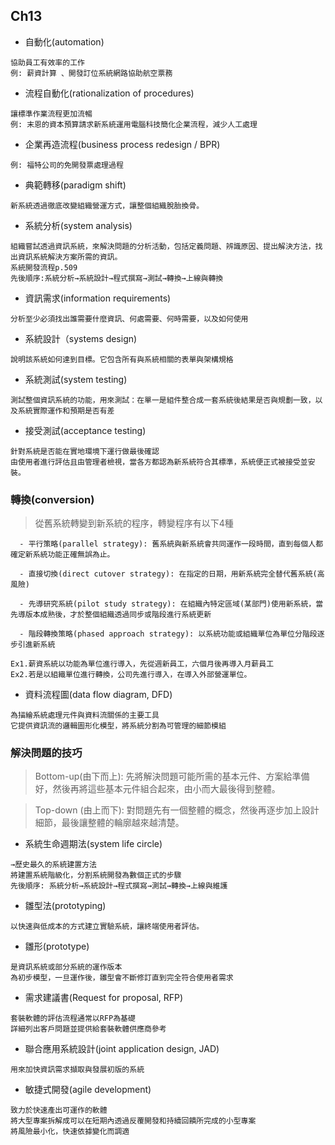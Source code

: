 ## __Ch13__ ##
- 自動化(automation)
```
協助員工有效率的工作
例: 薪資計算 、開發訂位系統網路協助航空票務
```
- 流程自動化(rationalization of procedures)
```
讓標準作業流程更加流暢
例: 末恩的資本預算請求新系統運用電腦科技簡化企業流程，減少人工處理
```
- 企業再造流程(business process redesign / BPR)
```重新組織工作流程、合併步驟減少浪費，同時消除重複性和大量紙本作業。
例: 福特公司的免開發票處理過程
```
- 典範轉移(paradigm shift)
```涉及重新思考企業與組織的本質
新系統透過徹底改變組織營運方式，讓整個組織脫胎換骨。
```
- 系統分析(system analysis)
```
組織嘗試透過資訊系統，來解決問題的分析活動，包括定義問題、辨識原因、提出解決方法，找出資訊系統解決方案所需的資訊。
系統開發流程p.509
先後順序:系統分析→系統設計→程式撰寫→測試→轉換→上線與轉換
```
- 資訊需求(information requirements)
```
分析至少必須找出誰需要什麼資訊、何處需要、何時需要，以及如何使用
```
- 系統設計（systems design)
```
說明該系統如何達到目標。它包含所有與系統相關的表單與架構規格
```
- 系統測試(system testing)
```
測試整個資訊系統的功能，用來測試：在單一是組件整合成一套系統後結果是否與規劃一致，以及系統實際運作和預期是否有差
```
- 接受測試(acceptance testing)
```
針對系統是否能在實地環境下運行做最後確認
由使用者進行評估且由管理者檢視，當各方都認為新系統符合其標準，系統便正式被接受並安裝。
```
### __轉換(conversion)__ ###
> 從舊系統轉變到新系統的程序，轉變程序有以下4種
```
  - 平行策略(parallel strategy): 舊系統與新系統會共同運作一段時間，直到每個人都確定新系統功能正確無誤為止。

  - 直接切換(direct cutover strategy): 在指定的日期，用新系統完全替代舊系統(高風險)

  - 先導研究系統(pilot study strategy): 在組織內特定區域(某部門)使用新系統，當先導版本成熟後，才於整個組織透過同步或階段進行系統更新

  - 階段轉換策略(phased approach strategy): 以系統功能或組織單位為單位分階段逐步引進新系統

Ex1.薪資系統以功能為單位進行導入，先從週新員工，六個月後再導入月薪員工
Ex2.若是以組織單位進行轉換，公司先進行導入，在導入外部營運單位。
```
- 資料流程圖(data flow diagram, DFD)
```
為描繪系統處理元件與資料流關係的主要工具
它提供資訊流的邏輯圖形化模型，將系統分割為可管理的細節模組
```
### __解決問題的技巧__ ###
>Bottom-up(由下而上): 先將解決問題可能所需的基本元件、方案給準備好，然後再將這些基本元件組合起來，由小而大最後得到整體。 

>Top-down (由上而下): 對問題先有一個整體的概念，然後再逐步加上設計細節，最後讓整體的輪廓越來越清楚。 

- 系統生命週期法(system life circle)
```
→歷史最久的系統建置方法
將建置系統階級化，分割系統開發為數個正式的步驟
先後順序: 系統分析→系統設計→程式撰寫→測試→轉換→上線與維護
```
- 雛型法(prototyping)
```
以快速與低成本的方式建立實驗系統，讓終端使用者評估。
```
- 雛形(prototype)
```
是資訊系統或部分系統的運作版本
為初步模型，一旦運作後，雛型會不斷修訂直到完全符合使用者需求
```
- 需求建議書(Request for proposal, RFP)
```
套裝軟體的評估流程通常以RFP為基礎
詳細列出客戶問題並提供給套裝軟體供應商參考
```
- 聯合應用系統設計(joint application design, JAD)
```
用來加快資訊需求擷取與發展初版的系統
```
- 敏捷式開發(agile development)
```
致力於快速產出可運作的軟體
將大型專案拆解成可以在短期內透過反覆開發和持續回饋所完成的小型專案
將風險最小化，快速依據變化而調適
```